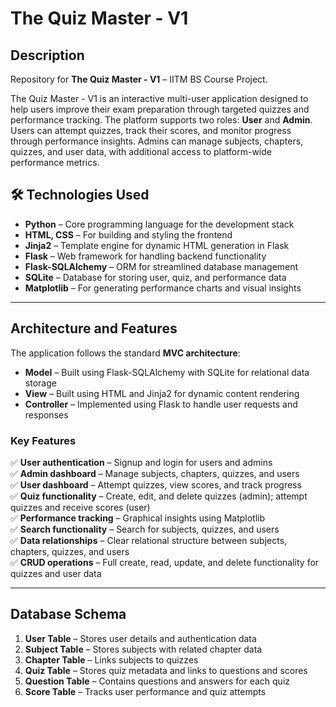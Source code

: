# The Quiz Master - V1  

## Description  
Repository for **The Quiz Master - V1** – IITM BS Course Project.  

The Quiz Master - V1 is an interactive multi-user application designed to help users improve their exam preparation through targeted quizzes and performance tracking. The platform supports two roles: **User** and **Admin**. Users can attempt quizzes, track their scores, and monitor progress through performance insights. Admins can manage subjects, chapters, quizzes, and user data, with additional access to platform-wide performance metrics.  

## 🛠️ Technologies Used  
- **Python** – Core programming language for the development stack  
- **HTML, CSS** – For building and styling the frontend  
- **Jinja2** – Template engine for dynamic HTML generation in Flask  
- **Flask** – Web framework for handling backend functionality  
- **Flask-SQLAlchemy** – ORM for streamlined database management  
- **SQLite** – Database for storing user, quiz, and performance data  
- **Matplotlib** – For generating performance charts and visual insights  

---

## Architecture and Features  
The application follows the standard **MVC architecture**:  
- **Model** – Built using Flask-SQLAlchemy with SQLite for relational data storage  
- **View** – Built using HTML and Jinja2 for dynamic content rendering  
- **Controller** – Implemented using Flask to handle user requests and responses  

### **Key Features**  
✅ **User authentication** – Signup and login for users and admins  
✅ **Admin dashboard** – Manage subjects, chapters, quizzes, and users  
✅ **User dashboard** – Attempt quizzes, view scores, and track progress  
✅ **Quiz functionality** – Create, edit, and delete quizzes (admin); attempt quizzes and receive scores (user)  
✅ **Performance tracking** – Graphical insights using Matplotlib  
✅ **Search functionality** – Search for subjects, quizzes, and users  
✅ **Data relationships** – Clear relational structure between subjects, chapters, quizzes, and users  
✅ **CRUD operations** – Full create, read, update, and delete functionality for quizzes and user data  

---

## Database Schema  
1. **User Table** – Stores user details and authentication data  
2. **Subject Table** – Stores subjects with related chapter data  
3. **Chapter Table** – Links subjects to quizzes  
4. **Quiz Table** – Stores quiz metadata and links to questions and scores  
5. **Question Table** – Contains questions and answers for each quiz  
6. **Score Table** – Tracks user performance and quiz attempts  
